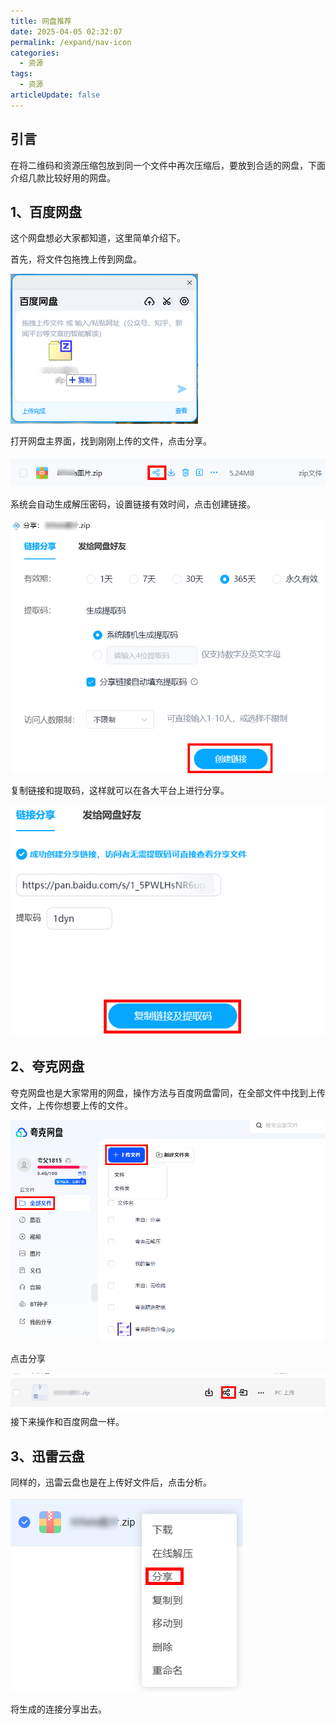 ```yaml
---
title: 网盘推荐
date: 2025-04-05 02:32:07
permalink: /expand/nav-icon
categories:
  - 资源
tags:
  - 资源
articleUpdate: false
---
```

## 引言

在将二维码和资源压缩包放到同一个文件中再次压缩后，要放到合适的网盘，下面介绍几款比较好用的网盘。


## 1、百度网盘

这个网盘想必大家都知道，这里简单介绍下。

首先，将文件包拖拽上传到网盘。

![](assert/2025-08-20_091025%202.png)

打开网盘主界面，找到刚刚上传的文件，点击分享。

![](assert/2025-08-20_091516.png)

系统会自动生成解压密码，设置链接有效时间，点击创建链接。

![](assert/2025-08-20_091705%201.png)

复制链接和提取码，这样就可以在各大平台上进行分享。

![](assert/2025-08-20_091911.png)
## 2、夸克网盘

夸克网盘也是大家常用的网盘，操作方法与百度网盘雷同，在全部文件中找到上传文件，上传你想要上传的文件。

![](assert/2025-08-20_093507.png)

点击分享

![](assert/2025-08-20_093818.png)
接下来操作和百度网盘一样。
## 3、迅雷云盘

同样的，迅雷云盘也是在上传好文件后，点击分析。

![](assert/2025-08-20_094551.png)

将生成的连接分享出去。




